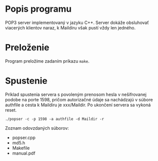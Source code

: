 # Popis programu
POP3 server implementovaný v jazyku C++. Server dokáže obsluhovať viacerých klientov naraz, k Maildiru však pustí vždy len jedného.

# Preloženie
Program preložíme zadaním príkazu `make`.

# Spustenie
Príklad spustenia servera s povoleným prenosom hesla v nešifrovanej podobe na porte 1598, pričom autorizačné údaje sa nachádzajú v súbore authfile a cesta k Maildiru je xxx/Maildir. Po ukončení servera sa vykoná reset.
```
./popser -c -p 1598 -a authfile -d Maildir -r 
```

Zoznam odovzdaných súborov:
* popser.cpp
* md5.h
* Makefile
* manual.pdf
